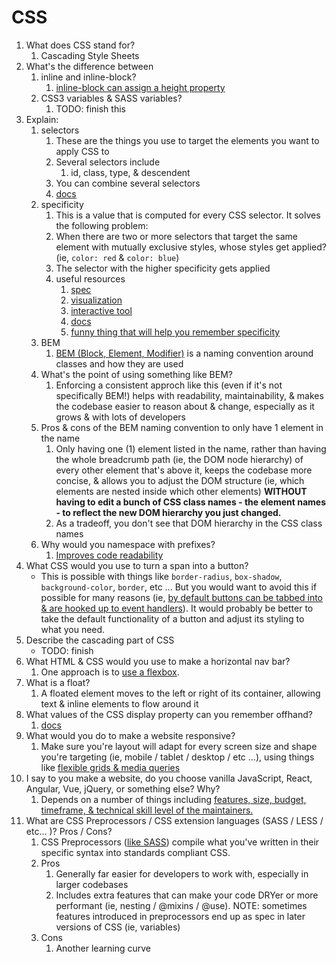 # CSS

1. What does CSS stand for?
   1. Cascading Style Sheets
2. What's the difference between
    1. inline and inline-block?
       1. [inline-block can assign a height property](https://stackoverflow.com/questions/8969381/what-is-the-difference-between-display-inline-and-display-inline-block)
    2. CSS3 variables & SASS variables?
       1. TODO: finish this
3. Explain:
   1. selectors
      1. These are the things you use to target the elements you want to apply CSS to
      2. Several selectors include
         1. id, class, type, & descendent
      3. You can combine several selectors
      4. [docs](https://developer.mozilla.org/en-US/docs/Web/CSS/CSS_Selectors)
   2. specificity
      1. This is a value that is computed for every CSS selector. It solves the following problem:
      2. When there are two or more selectors that target the same element with mutually exclusive styles, whose styles get applied? (ie, `color: red` & `color: blue`)
      3. The selector with the higher specificity gets applied
      4. useful resources
         1. [spec](https://www.w3.org/TR/selectors/#specificity) 
         2. [visualization](https://dev.to/emmabostian/css-specificity-1kca)
         3. [interactive tool](https://specificity.keegan.st/)
         4. [docs](https://developer.mozilla.org/en-US/docs/Web/CSS/Specificity)
         5. [funny thing that will help you remember specificity](https://specifishity.com/)
   3. BEM
      1. [BEM (Block, Element, Modifier)](https://en.bem.info/methodology/quick-start/) is a naming convention around classes and how they are used
   4. What's the point of using something like BEM?
      1. Enforcing a consistent approch like this (even if it's not specifically BEM!) helps with readability, maintainability, & makes the codebase easier to reason about & change, especially as it grows & with lots of developers
   5. Pros & cons of the BEM naming convention to only have 1 element in the name
      1. Only having one (1) element listed in the name, rather than having the whole breadcrumb path (ie, the DOM node hierarchy) of every other element that's above it, keeps the codebase more concise, & allows you to adjust the DOM structure (ie, which elements are nested inside which other elements) **WITHOUT having to edit a bunch of CSS class names - the element names - to reflect the new DOM hierarchy you just changed.**
      2. As a tradeoff, you don't see that DOM hierarchy in the CSS class names
   6. Why would you namespace with prefixes?
      1. [Improves code readability](https://csswizardry.com/2015/03/more-transparent-ui-code-with-namespaces/)
4. What CSS would you use to turn a span into a button?
    - This is possible with things like `border-radius`, `box-shadow`, `background-color`, `border`, etc ... But you would want to avoid this if possible for many reasons (ie, [by default buttons can be tabbed into & are hooked up to event handlers](https://developer.mozilla.org/en-US/docs/Learn/Accessibility/HTML)). It would probably be better to take the default functionality of a button and adjust its styling to what you need.
5. Describe the cascading part of CSS
    - TODO: finish
6. What HTML & CSS would you use to make a horizontal nav bar?
   1. One approach is to [use a flexbox](https://codepen.io/bellcd/pen/VwvQrdx).
7. What is a float?
   1. A floated element moves to the left or right of its container, allowing text & inline elements to flow around it
8. What values of the CSS display property can you remember offhand?
   1. [docs](https://developer.mozilla.org/en-US/docs/Web/CSS/display)
9. What would you do to make a website responsive?
   1. Make sure you're layout will adapt for every screen size and shape you're targeting (ie, mobile / tablet / desktop / etc ...), using things like [flexible grids & media queries](https://developer.mozilla.org/en-US/docs/Learn/CSS/CSS_layout/Responsive_Design)
10. I say to you make a website, do you choose vanilla JavaScript, React, Angular, Vue, jQuery, or something else? Why?
    1. Depends on a number of things including [features, size, budget, timeframe, & technical skill level of the maintainers.](https://stackoverflow.blog/2020/02/03/is-it-time-for-a-front-end-framework/) 
11. What are CSS Preprocessors / CSS extension languages (SASS / LESS / etc... )? Pros / Cons?
      1. CSS Preprocessors ([like SASS](https://sass-lang.com/)) compile what you've written in their specific syntax into standards compliant CSS.
      2. Pros
         1. Generally far easier for developers to work with, especially in larger codebases
         2. Includes extra features that can make your code DRYer or more performant (ie, nesting / @mixins / @use). NOTE: sometimes features introduced in preprocessors end up as spec in later versions of CSS (ie, variables)
      3. Cons
         1. Another learning curve